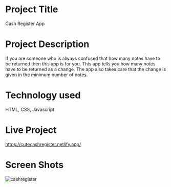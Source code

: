 # Project Title

Cash Register App


# Project Description

If you are someone who is always confused that how many notes have to be returned then this app is for you. This app tells you how many notes have to be returned as a change. The app also takes care that the change is given in the minimum number of notes.


# Technology used

HTML, CSS, Javascript


# Live Project

https://cutecashregister.netlify.app/

# Screen Shots

![cashregister](https://user-images.githubusercontent.com/116138513/208688675-3f69425f-e354-4e27-82d7-a372a638e080.PNG)

